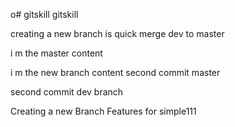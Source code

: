 o# gitskill
gitskill

creating  a new  branch is quick
merge dev to master

i m  the master content

i m the new branch content
second commit master

second commit dev branch




Creating  a new Branch Features for simple111
